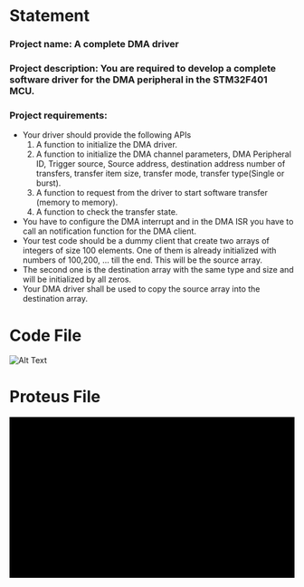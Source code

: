 # Statement
### Project name: A complete DMA driver
### Project description: You are required to develop a complete software driver for the DMA peripheral in the STM32F401 MCU.
### Project requirements:
* Your driver should provide the following APIs
    1. A function to initialize the DMA driver.
    2. A function to initialize the DMA channel parameters, DMA Peripheral ID, Trigger source, Source address, destination address number of transfers, transfer item size, transfer mode, transfer type(Single or burst).
    3. A function to request from the driver to start software transfer (memory to memory).
    4. A function to check the transfer state.
* You have to configure the DMA interrupt and in the DMA ISR you have to call an notification function for the DMA client.
* Your test code should be a dummy client that create two arrays of integers of size 100 elements. One of them is already initialized with numbers of 100,200, … till the end. This will be the source array.
* The second one is the destination array with the same type and size and will be initialized by all zeros.
* Your DMA driver shall be used to copy the source array into the destination array.
# Code File 

![Alt Text](./code.gif)

# Proteus File

![Alt Text](./proteus.gif)
